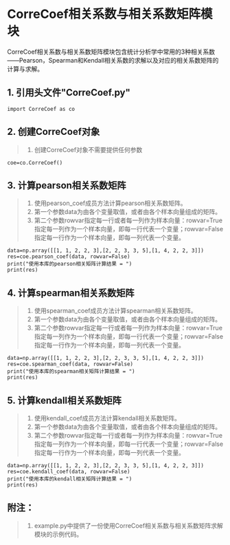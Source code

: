  # CorreCoef相关系数与相关系数矩阵模块
   
   CorreCoef相关系数与相关系数矩阵模块包含统计分析学中常用的3种相关系数——Pearson，Spearman和Kendall相关系数的求解以及对应的相关系数矩阵的计算与求解。
   
   ## 1. 引用头文件"CorreCoef.py"
    import CorreCoef as co
   
   ## 2. 创建CorreCoef对象
   > 1. 创建CorreCoef对象不需要提供任何参数
   
    coe=co.CorreCoef()
   
   ## 3. 计算pearson相关系数矩阵
   > 1. 使用pearson_coef成员方法计算pearson相关系数矩阵。
   > 2. 第一个参数data为由各个变量取值，或者由各个样本向量组成的矩阵。
   > 3. 第二个参数rowvar指定每一行或者每一列作为样本向量：rowvar=True指定每一列作为一个样本向量，即每一行代表一个变量；rowvar=False指定每一行作为一个样本向量，即每一列代表一个变量。
   
    data=np.array([[1, 1, 2, 2, 3],[2, 2, 3, 3, 5],[1, 4, 2, 2, 3]])
    res=coe.pearson_coef(data, rowvar=False)
    print("使用本库的pearson相关矩阵计算结果 = ")
    print(res)
    
   ## 4. 计算spearman相关系数矩阵
   > 1. 使用spearman_coef成员方法计算spearman相关系数矩阵。
   > 2. 第一个参数data为由各个变量取值，或者由各个样本向量组成的矩阵。
   > 3. 第二个参数rowvar指定每一行或者每一列作为样本向量：rowvar=True指定每一列作为一个样本向量，即每一行代表一个变量；rowvar=False指定每一行作为一个样本向量，即每一列代表一个变量。
   
    data=np.array([[1, 1, 2, 2, 3],[2, 2, 3, 3, 5],[1, 4, 2, 2, 3]])
    res=coe.spearman_coef(data, rowvar=False)
    print("使用本库的spearman相关矩阵计算结果 = ")
    print(res)
    
   ## 5. 计算kendall相关系数矩阵
   > 1. 使用kendall_coef成员方法计算kendall相关系数矩阵。
   > 2. 第一个参数data为由各个变量取值，或者由各个样本向量组成的矩阵。
   > 3. 第二个参数rowvar指定每一行或者每一列作为样本向量：rowvar=True指定每一列作为一个样本向量，即每一行代表一个变量；rowvar=False指定每一行作为一个样本向量，即每一列代表一个变量。
   
    data=np.array([[1, 1, 2, 2, 3],[2, 2, 3, 3, 5],[1, 4, 2, 2, 3]])
    res=coe.kendall_coef(data, rowvar=False)
    print("使用本库的kendall相关矩阵计算结果 = ")
    print(res)
    
   ## 附注：
   > 1. example.py中提供了一份使用CorreCoef相关系数与相关系数矩阵求解模块的示例代码。
    
